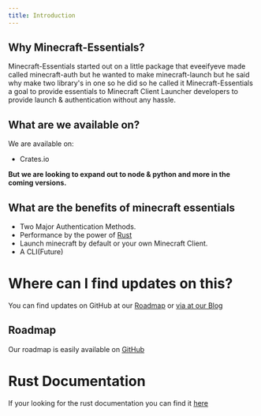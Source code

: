 ```yaml
---
title: Introduction
---
```


## Why Minecraft-Essentials?

Minecraft-Essentials started out on a little package that eveeifyeve made called minecraft-auth but he wanted to make minecraft-launch but he said why make two library's in one so he did so he called it Minecraft-Essentials a goal to provide essentials to Minecraft Client Launcher developers to provide launch & authentication without any hassle.

## What are we available on?

We are available on:

- Crates.io

**But we are looking to expand out to node & python and more in the coming versions.**

## What are the benefits of minecraft essentials

- Two Major Authentication Methods.
- Performance by the power of [Rust](https://rust-lang.org)
- Launch minecraft by default or your own Minecraft Client.
- A CLI(Future)

# Where can I find updates on this?

You can find updates on GitHub at our [Roadmap](https://github.com/orgs/minecraft-essentials/projects/1) or [via at our Blog](/blog)

## Roadmap

Our roadmap is easily available on [GitHub](https://github.com/orgs/minecraft-essentials/projects/1)

# Rust Documentation

If your looking for the rust documentation you can find it [here](https://docs.rs/minecraft-essentials/)
